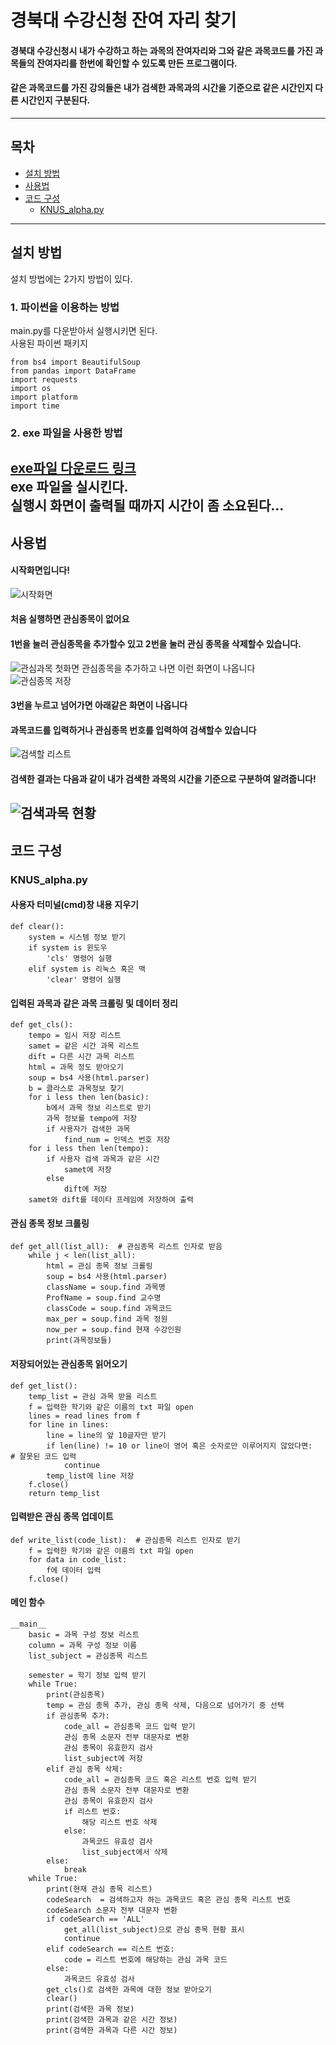 # 경북대 수강신청 잔여 자리 찾기
#### 경북대 수강신청시 내가 수강하고 하는 과목의 잔여자리와 그와 같은 과목코드를 가진 과목들의 잔여자리를 한번에 확인할 수 있도록 만든 프로그램이다.   
#### 같은 과목코드를 가진 강의들은 내가 검색한 과목과의 시간을 기준으로 같은 시간인지 다른 시간인지 구분된다.
---
## 목차

- [설치 방법](#설치-방법)
- [사용법](#사용법)
- [코드 구성](#코드-구성)
    - [KNUS_alpha.py](#KNUS_alphapy)
---
## 설치 방법

설치 방법에는 2가지 방법이 있다.
### 1. 파이썬을 이용하는 방법   
main.py를 다운받아서 실행시키면 된다.   
사용된 파이썬 패키지   
```{.python}
from bs4 import BeautifulSoup
from pandas import DataFrame
import requests
import os
import platform
import time
```

### 2. exe 파일을 사용한 방법   
[exe파일 다운로드 링크](http://gofile.me/4Di5L/K7CLU5Iea)   
exe 파일을 실시킨다.   
실행시 화면이 출력될 때까지 시간이 좀 소요된다...
---
## 사용법
#### 시작화면입니다!
![시작화면](https://user-images.githubusercontent.com/49528515/106889792-d59ca680-672b-11eb-82f3-92374e945954.PNG)
#### 처음 실행하면 관심종목이 없어요   
#### 1번을 눌러 관심종목을 추가할수 있고 2번을 눌러 관심 종목을 삭제할수 있습니다.   
![관심과목 첫화면](https://user-images.githubusercontent.com/49528515/106889852-ecdb9400-672b-11eb-801d-e58eb5689603.PNG)
관심종목을 추가하고 나면 이런 화면이 나옵니다   
![관심종목 저장](https://user-images.githubusercontent.com/49528515/106889899-fc5add00-672b-11eb-9853-4d2d7cf64391.PNG)
#### 3번을 누르고 넘어가면 아래같은 화면이 나옵니다    
#### 과목코드를 입력하거나 관심종목 번호를 입력하여 검색할수 있습니다   
![검색할 리스트](https://user-images.githubusercontent.com/49528515/106889940-0b418f80-672c-11eb-9a54-a538585344fc.PNG)
#### 검색한 결과는 다음과 같이 내가 검색한 과목의 시간을 기준으로 구분하여 알려줍니다!   
![검색과목 현황](https://user-images.githubusercontent.com/49528515/106890294-73907100-672c-11eb-8625-ec800b286eb5.PNG)
---
## 코드 구성
### KNUS_alpha.py
#### 사용자 터미널(cmd)창 내용 지우기
```{.python}
def clear():
    system = 시스템 정보 받기
    if system is 윈도우
        'cls' 명령어 실행
    elif system is 리눅스 혹은 맥
        'clear' 명령어 실행
```
#### 입력된 과목과 같은 과목 크롤링 및 데이터 정리
```{.python}
def get_cls():
    tempo = 임시 저장 리스트
    samet = 같은 시간 과목 리스트
    dift = 다른 시간 과목 리스트
    html = 과목 정도 받아오기
    soup = bs4 사용(html.parser)
    b = 클라스로 과목정보 찾기
    for i less then len(basic):
        b에서 과목 정보 리스트로 받기
        과목 정보를 tempo에 저장
        if 사용자가 검색한 과목
            find_num = 인덱스 번호 저장
    for i less then len(tempo):
        if 사용자 검색 과목과 같은 시간
            samet에 저장
        else
            dift에 저장
    samet와 dift를 데이타 프레임에 저장하여 출력
```
#### 관심 종목 정보 크롤링
```
def get_all(list_all):  # 관심종목 리스트 인자로 받음
    while j < len(list_all):
        html = 관심 종목 정보 크롤링
        soup = bs4 사용(html.parser)
        className = soup.find 과목명
        ProfName = soup.find 교수명
        classCode = soup.find 과목코드
        max_per = soup.find 과목 정원
        now_per = soup.find 현재 수강인원
        print(과목정보들)
```
#### 저장되어있는 관심종목 읽어오기
```
def get_list():
    temp_list = 관심 과목 받을 리스트
    f = 입력한 학기와 같은 이름의 txt 파일 open
    lines = read lines from f
    for line in lines:
        line = line의 앞 10글자만 받기
        if len(line) != 10 or line이 영어 혹은 숫자로만 이루어지지 않았다면:   # 잘못된 코드 입력
            continue
        temp_list에 line 저장
    f.close()
    return temp_list
```
#### 입력받은 관심 종목 업데이트
```
def write_list(code_list):  # 관심종목 리스트 인자로 받기
    f = 입력한 학기와 같은 이름의 txt 파일 open
    for data in code_list:
        f에 데이터 입력
    f.close()
```
#### 메인 함수
```
__main__
    basic = 과목 구성 정보 리스트
    column = 과목 구성 정보 이름
    list_subject = 관심종목 리스트
    
    semester = 학기 정보 입력 받기
    while True:
        print(관심종목)
        temp = 관심 종목 추가, 관심 종목 삭제, 다음으로 넘어가기 중 선택
        if 관심종목 추가:
            code_all = 관심종목 코드 입력 받기
            관심 종목 소문자 전부 대문자로 변환
            관심 종목이 유효한지 검사
            list_subject에 저장
        elif 관심 종목 삭제:
            code_all = 관심종목 코드 혹은 리스트 번호 입력 받기
            관심 종목 소문자 전부 대문자로 변환
            관심 종목이 유효한지 검사
            if 리스트 번호:
                해당 리스트 번호 삭제
            else:
                과목코드 유효성 검사
                list_subject에서 삭제
        else:
            break
    while True:
        print(현재 관심 종목 리스트)
        codeSearch  = 검색하고자 하는 과목코드 혹은 관심 종목 리스트 번호
        codeSearch 소문자 전부 대문자 변환
        if codeSearch == 'ALL'
            get_all(list_subject)으로 관심 종목 현황 표시
            continue
        elif codeSearch == 리스트 번호:    
            code = 리스트 번호에 해당하는 관심 과목 코드
        else:
            과목코드 유효성 검사
        get_cls()로 검색한 과목에 대한 정보 받아오기
        clear()
        print(검색한 과목 정보)
        print(검색한 과목과 같은 시간 정보)
        print(검색한 과목과 다른 시간 정보)
```
